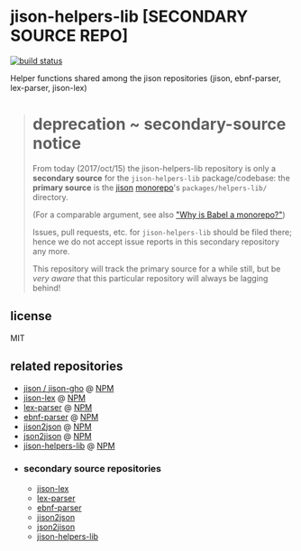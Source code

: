 # jison-helpers-lib \[SECONDARY SOURCE REPO]


[![build status](https://secure.travis-ci.org/GerHobbelt/jison-helpers-lib.png)](http://travis-ci.org/GerHobbelt/jison-helpers-lib)


Helper functions shared among the jison repositories (jison, ebnf-parser, lex-parser, jison-lex)


> 
> # deprecation ~ secondary-source notice
>
> From today (2017/oct/15) the jison-helpers-lib repository is only a **secondary source** 
> for the `jison-helpers-lib` package/codebase: the **primary source** is the 
> [jison](https://github.com/GerHobbelt/jison) 
> [monorepo](https://medium.com/netscape/the-case-for-monorepos-907c1361708a)'s `packages/helpers-lib/` 
> directory.
>
> (For a comparable argument, see also ["Why is Babel a monorepo?"](https://github.com/babel/babel/blob/master/doc/design/monorepo.md))
>
> Issues, pull requests, etc. for `jison-helpers-lib` should be filed there; hence 
> we do not accept issue reports in this secondary repository any more.
>
> This repository will track the primary source for a while still, but be 
> *very aware* that this particular repository will always be lagging behind!
>




## license

MIT



## related repositories

- [jison / jison-gho](https://github.com/GerHobbelt/jison) @ [NPM](https://www.npmjs.com/package/jison-gho)
- [jison-lex](https://github.com/GerHobbelt/jison/master/packages/jison-lex) @ [NPM](https://www.npmjs.com/package/@gerhobbelt/jison-lex)
- [lex-parser](https://github.com/GerHobbelt/jison/master/packages/lex-parser) @ [NPM](https://www.npmjs.com/package/@gerhobbelt/lex-parser)
- [ebnf-parser](https://github.com/GerHobbelt/jison/master/packages/ebnf-parser) @ [NPM](https://www.npmjs.com/package/@gerhobbelt/ebnf-parser)
- [jison2json](https://github.com/GerHobbelt/jison/master/packages/jison2json) @ [NPM](https://www.npmjs.com/package/@gerhobbelt/jison2json)
- [json2jison](https://github.com/GerHobbelt/jison/master/packages/json2jison) @ [NPM](https://www.npmjs.com/package/@gerhobbelt/json2jison)
- [jison-helpers-lib](https://github.com/GerHobbelt/jison/master/packages/helpers-lib) @ [NPM](https://www.npmjs.com/package/jison-helpers-lib)
- ### secondary source repositories
  + [jison-lex](https://github.com/GerHobbelt/jison-lex)
  + [lex-parser](https://github.com/GerHobbelt/lex-parser)
  + [ebnf-parser](https://github.com/GerHobbelt/ebnf-parser)
  + [jison2json](https://github.com/GerHobbelt/jison2json)
  + [json2jison](https://github.com/GerHobbelt/json2jison)
  + [jison-helpers-lib](https://github.com/GerHobbelt/jison-helpers-lib)
